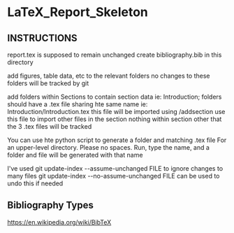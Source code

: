 # LaTeX_Report_Skeleton
## INSTRUCTIONS
report.tex is supposed to remain unchanged
create bibliography.bib in this directory
 
add figures, table data, etc to the relevant folders
no changes to these folders will be tracked by git

add folders within Sections to contain section data
ie: Introduction; folders should have a .tex file sharing hte same name
ie: Introduction/Introduction.tex
this file will be imported using /addsection
use this file to import other files in the section
nothing within section other that the 3 .tex files will be tracked

You can use hte python script to generate a folder and matching .tex file
For an upper-level directory. Please no spaces.
Run, type the name, and a folder and file will be generated with that name

I've used 
git update-index --assume-unchanged FILE
to ignore changes to many files
git update-index --no-assume-unchanged FILE
can be used to undo this if needed

## Bibliography Types
https://en.wikipedia.org/wiki/BibTeX
